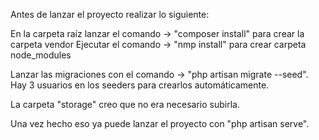 Antes de lanzar el proyecto realizar lo siguiente:

En la carpeta raíz lanzar el comando -> "composer install" para crear la carpeta vendor
Ejecutar el comando -> "nmp install" para crear carpeta node_modules

Lanzar las migraciones con el comando -> "php artisan migrate --seed". Hay 3 usuarios en los seeders para crearlos automáticamente.

La carpeta "storage" creo que no era necesario subirla.

Una vez hecho eso ya puede lanzar el proyecto con "php artisan serve".
